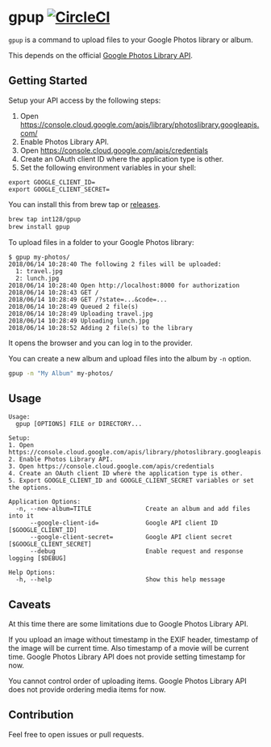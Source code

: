 # gpup [![CircleCI](https://circleci.com/gh/int128/gpup.svg?style=shield)](https://circleci.com/gh/int128/gpup)

`gpup` is a command to upload files to your Google Photos library or album.

This depends on the official [Google Photos Library API](https://developers.google.com/photos/library/guides/get-started).


## Getting Started

Setup your API access by the following steps:

1. Open https://console.cloud.google.com/apis/library/photoslibrary.googleapis.com/
1. Enable Photos Library API.
1. Open https://console.cloud.google.com/apis/credentials
1. Create an OAuth client ID where the application type is other.
1. Set the following environment variables in your shell:

```
export GOOGLE_CLIENT_ID=
export GOOGLE_CLIENT_SECRET=
```

You can install this from brew tap or [releases](https://github.com/int128/gpup/releases).

```sh
brew tap int128/gpup
brew install gpup
```

To upload files in a folder to your Google Photos library:

```
$ gpup my-photos/
2018/06/14 10:28:40 The following 2 files will be uploaded:
  1: travel.jpg
  2: lunch.jpg
2018/06/14 10:28:40 Open http://localhost:8000 for authorization
2018/06/14 10:28:43 GET /
2018/06/14 10:28:49 GET /?state=...&code=...
2018/06/14 10:28:49 Queued 2 file(s)
2018/06/14 10:28:49 Uploading travel.jpg
2018/06/14 10:28:49 Uploading lunch.jpg
2018/06/14 10:28:52 Adding 2 file(s) to the library
```

It opens the browser and you can log in to the provider.

You can create a new album and upload files into the album by `-n` option.

```sh
gpup -n "My Album" my-photos/
```


## Usage

```
Usage:
  gpup [OPTIONS] FILE or DIRECTORY...

Setup:
1. Open https://console.cloud.google.com/apis/library/photoslibrary.googleapis.com/
2. Enable Photos Library API.
3. Open https://console.cloud.google.com/apis/credentials
4. Create an OAuth client ID where the application type is other.
5. Export GOOGLE_CLIENT_ID and GOOGLE_CLIENT_SECRET variables or set the options.

Application Options:
  -n, --new-album=TITLE               Create an album and add files into it
      --google-client-id=             Google API client ID [$GOOGLE_CLIENT_ID]
      --google-client-secret=         Google API client secret [$GOOGLE_CLIENT_SECRET]
      --debug                         Enable request and response logging [$DEBUG]

Help Options:
  -h, --help                          Show this help message
```


## Caveats

At this time there are some limitations due to Google Photos Library API.

If you upload an image without timestamp in the EXIF header, timestamp of the image will be current time.
Also timestamp of a movie will be current time.
Google Photos Library API does not provide setting timestamp for now.

You cannot control order of uploading items.
Google Photos Library API does not provide ordering media items for now.


## Contribution

Feel free to open issues or pull requests.
